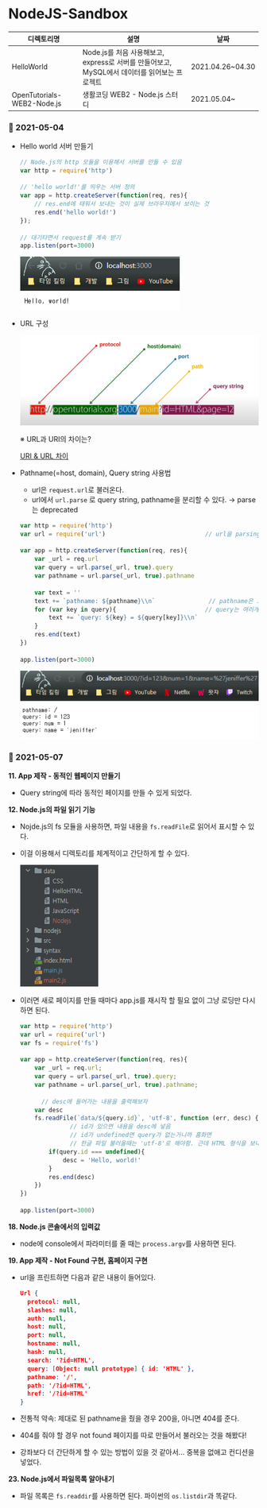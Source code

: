 # NodeJS-Sandbox

| 디렉토리명                 | 설명                                                         | 날짜             |
| -------------------------- | ------------------------------------------------------------ | ---------------- |
| HelloWorld                 | Node.js를 처음 사용해보고, express로 서버를 만들어보고, MySQL에서 데이터를 읽어보는 프로젝트 | 2021.04.26~04.30 |
| OpenTutorials-WEB2-Node.js | 생활코딩 WEB2 - Node.js 스터디                               | 2021.05.04~      |

### 🌸 2021-05-04

- Hello world 서버 만들기

  ```jsx
  // Node.js의 http 모듈을 이용해서 서버를 만들 수 있음
  var http = require('http')
  
  // 'hello world!'를 띄우는 서버 정의
  var app = http.createServer(function(req, res){
      // res.end에 태워서 보내는 것이 실제 브라우저에서 보이는 것
      res.end('hello world!')
  });
  
  // 대기타면서 request를 계속 받기
  app.listen(port=3000)
  ```

  ![helloworld](readme/helloworld.PNG)

- URL 구성

  <img src="readme/url.PNG" alt="url" style="zoom: 67%;" />

  ※ URL과 URI의 차이는?

  [URI & URL 차이](https://velog.io/@jch9537/URI-URL)

- Pathname(=host, domain), Query string 사용법

  - url은 `request.url`로 불러온다.
  - url에서 `url.parse` 로 query string, pathname을 분리할 수 있다. → parse는 deprecated

  ```jsx
  var http = require('http')
  var url = require('url')                            // url을 parsing하려면 Node.js의 url 모듈이 필요하다
  
  var app = http.createServer(function(req, res){
      var _url = req.url
      var query = url.parse(_url, true).query
      var pathname = url.parse(_url, true).pathname
  
      var text = ''
      text += `pathname: ${pathname}\\n`               // pathname은 그냥 string으로 가져와짐
      for (var key in query){                         // query는 여러개 있을 수 있어서 dictObject로 가져와짐
          text += `query: ${key} = ${query[key]}\\n`
      }
      res.end(text)
  })
  
  app.listen(port=3000)
  ```

  ![url-parse](readme/url-parse.PNG)

### 🌸 2021-05-07

**11. App 제작 - 동적인 웹페이지 만들기**

- Query string에 따라 동적인 페이지를 만들 수 있게 되었다.

**12. Node.js의 파일 읽기 기능**

- Nojde.js의 fs 모듈을 사용하면, 파일 내용을 `fs.readFile`로 읽어서 표시할 수 있다.

- 이걸 이용해서 디렉토리를 체계적이고 간단하게 할 수 있다.

  ![fileread-directory](readme/fileread-directory.PNG)

- 이러면 새로 페이지를 만들 때마다 app.js를 재시작 할 필요 없이 그냥 로딩만 다시 하면 된다.

  ```jsx
  var http = require('http')
  var url = require('url')
  var fs = require('fs')
  
  var app = http.createServer(function(req, res){
      var _url = req.url;
      var query = url.parse(_url, true).query;
      var pathname = url.parse(_url, true).pathname;
  
  		// desc에 들어가는 내용을 출력해보자
      var desc
      fs.readFile(`data/${query.id}`, 'utf-8', function (err, desc) {
  				// id가 있으면 내용을 desc에 넣음
  				// id가 undefined면 query가 없는거니까 홈화면
  				// 한글 파일 불러올때는 'utf-8'로 해야함. 근데 HTML 형식을 보내는게 아니라 res.end를 하는거면 여전히 깨질 것.
          if(query.id === undefined){
              desc = 'Hello, world!'
          }
          res.end(desc)
      })
  })
  
  app.listen(port=3000)
  ```

**18. Node.js 콘솔에서의 입력값**

- node에 console에서 파라미터를 줄 때는 `process.argv`를 사용하면 된다.

**19. App 제작 - Not Found 구현, 홈페이지 구현**

- url을 프린트하면 다음과 같은 내용이 들어있다.

  ```json
  Url {
    protocol: null,
    slashes: null,
    auth: null,
    host: null,
    port: null,
    hostname: null,
    hash: null,
    search: '?id=HTML',
    query: [Object: null prototype] { id: 'HTML' },
    pathname: '/',
    path: '/?id=HTML',
    href: '/?id=HTML'
  }
  ```

- 전통적 약속: 제대로 된 pathname을 줬을 경우 200을, 아니면 404를 준다.

- 404를 줘야 할 경우 not found 페이지를 따로 만들어서 불러오는 것을 해봤다!

- 강좌보다 더 간단하게 할 수 있는 방법이 있을 것 같아서... 중복을 없애고 컨디션을 넣었다.

**23. Node.js에서 파일목록 알아내기**

- 파일 목록은 `fs.readdir`를 사용하면 된다. 파이썬의 `os.listdir`과 똑같다.